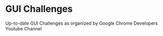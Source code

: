 # GUI Challenges
 Up-to-date GUI Challenges as organized by Google Chrome Developers Youtube Channel
